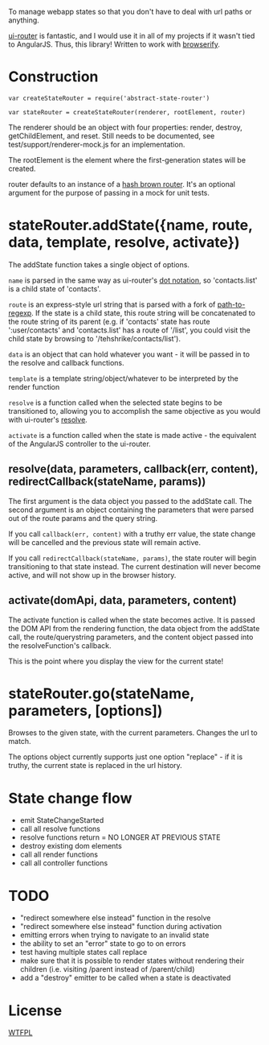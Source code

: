 To manage webapp states so that you don't have to deal with url paths or anything.

[ui-router](https://github.com/angular-ui/ui-router/wiki) is fantastic, and I would use it in all of my projects if it wasn't tied to AngularJS.  Thus, this library!  Written to work with [browserify](https://github.com/substack/node-browserify).

# Construction

	var createStateRouter = require('abstract-state-router')

	var stateRouter = createStateRouter(renderer, rootElement, router)

The renderer should be an object with four properties: render, destroy, getChildElement, and reset.  Still needs to be documented, see test/support/renderer-mock.js for an implementation.

The rootElement is the element where the first-generation states will be created.

router defaults to an instance of a [hash brown router](https://github.com/TehShrike/hash-brown-router/).  It's an optional argument for the purpose of passing in a mock for unit tests.

# stateRouter.addState({name, route, data, template, resolve, activate})

The addState function takes a single object of options.

`name` is parsed in the same way as ui-router's [dot notation](https://github.com/angular-ui/ui-router/wiki/Nested-States-%26-Nested-Views#dot-notation), so 'contacts.list' is a child state of 'contacts'.

`route` is an express-style url string that is parsed with a fork of [path-to-regexp](https://github.com/pillarjs/path-to-regexp).  If the state is a child state, this route string will be concatenated to the route string of its parent (e.g. if 'contacts' state has route ':user/contacts' and 'contacts.list' has a route of '/list', you could visit the child state by browsing to '/tehshrike/contacts/list').

`data` is an object that can hold whatever you want - it will be passed in to the resolve and callback functions.

`template` is a template string/object/whatever to be interpreted by the render function

`resolve` is a function called when the selected state begins to be transitioned to, allowing you to accomplish the same objective as you would with ui-router's [resolve](https://github.com/angular-ui/ui-router/wiki#resolve).

`activate` is a function called when the state is made active - the equivalent of the AngularJS controller to the ui-router.

## resolve(data, parameters, callback(err, content), redirectCallback(stateName, params))

The first argument is the data object you passed to the addState call.  The second argument is an object containing the parameters that were parsed out of the route params and the query string.

If you call `callback(err, content)` with a truthy err value, the state change will be cancelled and the previous state will remain active.

If you call `redirectCallback(stateName, params)`, the state router will begin transitioning to that state instead.  The current destination will never become active, and will not show up in the browser history.

## activate(domApi, data, parameters, content)

The activate function is called when the state becomes active.  It is passed the DOM API from the rendering function, the data object from the addState call, the route/querystring parameters, and the content object passed into the resolveFunction's callback.

This is the point where you display the view for the current state!

# stateRouter.go(stateName, parameters, [options])

Browses to the given state, with the current parameters.  Changes the url to match.

The options object currently supports just one option "replace" - if it is truthy, the current state is replaced in the url history.

# State change flow

- emit StateChangeStarted
- call all resolve functions
- resolve functions return
= NO LONGER AT PREVIOUS STATE
- destroy existing dom elements
- call all render functions
- call all controller functions

# TODO

- "redirect somewhere else instead" function in the resolve
- "redirect somewhere else instead" function during activation
- emitting errors when trying to navigate to an invalid state
- the ability to set an "error" state to go to on errors
- test having multiple states call replace
- make sure that it is possible to render states without rendering their children (i.e. visiting /parent instead of /parent/child)
- add a "destroy" emitter to be called when a state is deactivated

License
======

[WTFPL](http://wtfpl2.com)

